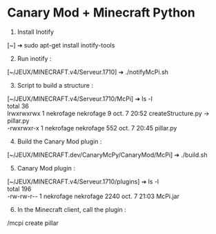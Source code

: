 Canary Mod + Minecraft Python
=============================

1) Install Inotify

[~] ➔ sudo apt-get install inotify-tools

2) Run inotify :

[~/JEUX/MINECRAFT.v4/Serveur.1710] ➔ ./notifyMcPi.sh 

3) Script to build a structure :

[~/JEUX/MINECRAFT.v4/Serveur.1710/McPi] ➔ ls -l  
total 36  
lrwxrwxrwx 1 nekrofage nekrofage     9 oct.   7 20:52 createStructure.py -> pillar.py  
-rwxrwxr-x 1 nekrofage nekrofage   552 oct.   7 20:45 pillar.py  

4) Build the Canary Mod plugin :
 
[~/JEUX/MINECRAFT.dev/CanaryMcPy/CanaryMod/McPi] ➔ ./build.sh 
 
5) Canary Mod plugin : 

[~/JEUX/MINECRAFT.v4/Serveur.1710/plugins] ➔ ls -l  
total 196  
-rw-rw-r-- 1 nekrofage nekrofage   2240 oct.   7 21:03 McPi.jar  

6) In the Minecraft client, call the plugin :

/mcpi create pillar
